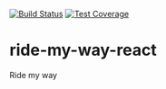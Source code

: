 [![Build Status](https://travis-ci.org/tomiadebanjo/ride-my-way-react.svg?branch=develop)](https://travis-ci.org/tomiadebanjo/ride-my-way-react) [![Test Coverage](https://api.codeclimate.com/v1/badges/412fd290037778947962/test_coverage)](https://codeclimate.com/github/tomiadebanjo/ride-my-way-react/test_coverage)

# ride-my-way-react
Ride my way
